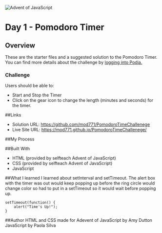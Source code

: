 ![Advent of JavaScript](https://adventofjavascript.s3.us-east-1.amazonaws.com/2021/advent-of-js-gumroad-cover.png)

# Day 1 - Pomodoro Timer

## Overview

These are the starter files and a suggested solution to the Pomodoro Timer.
You can find more details about the challenge by [logging into Podia.](https://store.selfteach.me/login)

### Challenge



Users should be able to:

- Start and Stop the Timer
- Click on the gear icon to change the length (minutes and seconds) for the timer.

##Links
- Solution URL: https://github.com/mod771/PomodoroTimeChallenege 
- Live Site URL: https://mod771.github.io/PomodoroTimeChallenege/ 

##My Process

##Built With
- HTML (provided by selfteach Advent of JavaScript)
- CSS (provided by selfteach Advent of JavaScript)
- JavaScript

##What I learned
    I learned about setInterval and setTimeout. The alert box with the timer was out would keep popping up before the ring circle would change color so had to put in a setTimeout so it would wait before popping up.

    setTimeout(function() { 
        alert("Time's Up!");
    }

##Author
    HTML and CSS made for Adevent of JavaScript by Amy Dutton
    JavaScript by Paola Silva



